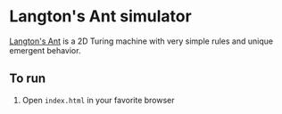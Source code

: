 # Langton's Ant simulator
[Langton's Ant](https://en.wikipedia.org/wiki/Langton%27s_ant) is a 2D Turing machine with very simple rules and unique emergent behavior.

## To run
1. Open `index.html` in your favorite browser
